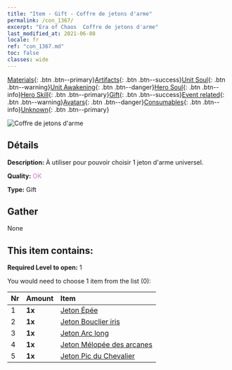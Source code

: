 ```yaml
---
title: "Item - Gift - Coffre de jetons d'arme"
permalink: /con_1367/
excerpt: "Era of Chaos  Coffre de jetons d'arme"
last_modified_at: 2021-06-08
locale: fr
ref: "con_1367.md"
toc: false
classes: wide
---
```

 [Materials](/ItemsFR/){: .btn .btn--primary}[Artifacts](/ItemsFR/Artifacts/){: .btn .btn--success}[Unit Soul](/ItemsFR/UnitSoul/){: .btn .btn--warning}[Unit Awakening](/ItemsFR/UnitAwakening/){: .btn .btn--danger}[Hero Soul](/ItemsFR/HeroSoul/){: .btn .btn--info}[Hero Skill](/ItemsFR/HeroSkill/){: .btn .btn--primary}[Gift](/ItemsFR/Gift/){: .btn .btn--success}[Event related](/ItemsFR/Events/){: .btn .btn--warning}[Avatars](/ItemsFR/Avatars/){: .btn .btn--danger}[Consumables](/ItemsFR/Consumables/){: .btn .btn--info}[Unknown](/ItemsFR/Unknown/){: .btn .btn--primary}

 ![Coffre de jetons d'arme](/images/t/i_906044.png)

## Détails
 **Description:** À utiliser pour pouvoir choisir 1 jeton d'arme universel.

 **Quality:** <span style="color: #DA70D6">OK</span>

 **Type:** Gift

## Gather

  None

## This item contains:

 **Required Level to open:** 1

 You would need to choose 1 item from the list (0):

  | Nr | Amount |     Item    |
  |:---|:-------|:------------|
  | 1 |  **1x** | [Jeton Épée](/ItemsFR/con_912/) |  | 
  | 2 |  **1x** | [Jeton Bouclier iris](/ItemsFR/con_913/) |  | 
  | 3 |  **1x** | [Jeton Arc long](/ItemsFR/con_914/) |  | 
  | 4 |  **1x** | [Jeton Mélopée des arcanes](/ItemsFR/con_915/) |  | 
  | 5 |  **1x** | [Jeton Pic du Chevalier](/ItemsFR/con_916/) |  | 
